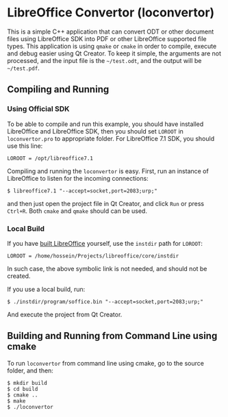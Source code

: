 # LibreOffice Convertor (loconvertor)

This is a simple C++ application that can convert ODT or other document files
using LibreOffice SDK into PDF or other LibreOffice supported file types. This
application is using `qmake` or `cmake` in order to compile, execute and debug
easier using Qt Creator. To keep it simple, the arguments are not processed,
and the input file is the `~/test.odt`, and the output will be `~/test.pdf`.

## Compiling and Running

### Using Official SDK

To be able to compile and run this example, you should have installed
LibreOffice and LibreOffice SDK, then you should set `LOROOT` in
`loconvertor.pro` to appropriate folder. For LibreOffice 7.1 SDK, you should
use this line:

    LOROOT = /opt/libreoffice7.1

Compiling and running the `loconvertor` is easy. First, run an instance of
LibreOffice to listen for the incoming connections:

    $ libreoffice7.1 "--accept=socket,port=2083;urp;"
    
and then just open the project file in Qt Creator, and click `Run` or press
`Ctrl+R`. Both `cmake` and `qmake` should can be used.

### Local Build

If you have [built LibreOffice](
https://wiki.documentfoundation.org/Development/BuildingOnLinux) yourself, use
the `instdir` path for `LOROOT`:

    LOROOT = /home/hossein/Projects/libreoffice/core/instdir

In such case, the above symbolic link is not needed, and should not be created.

If you use a local build, run:

    $ ./instdir/program/soffice.bin "--accept=socket,port=2083;urp;"
    
And execute the project from Qt Creator.

## Building and Running from Command Line using cmake

To run `loconvertor` from command line using cmake, go to the source folder,
and then:

    $ mkdir build
    $ cd build
    $ cmake ..
    $ make
    $ ./loconvertor
